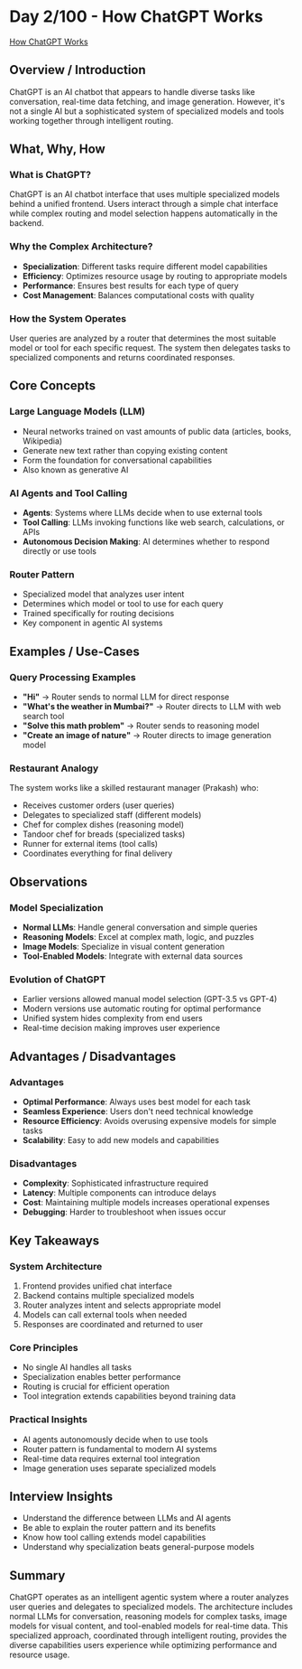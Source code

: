 # Day 2/100 - How ChatGPT Works

[How ChatGPT Works](https://www.tldraw.com/f/vSBHcDMKkhVVCzCmu5UQV?d=v-504.1024.1536.695.MkB9KCqVaZbUN5ohKBEru)


## Overview / Introduction
ChatGPT is an AI chatbot that appears to handle diverse tasks like conversation, real-time data fetching, and image generation. However, it's not a single AI but a sophisticated system of specialized models and tools working together through intelligent routing.

## What, Why, How

### What is ChatGPT?
ChatGPT is an AI chatbot interface that uses multiple specialized models behind a unified frontend. Users interact through a simple chat interface while complex routing and model selection happens automatically in the backend.

### Why the Complex Architecture?
- **Specialization**: Different tasks require different model capabilities
- **Efficiency**: Optimizes resource usage by routing to appropriate models
- **Performance**: Ensures best results for each type of query
- **Cost Management**: Balances computational costs with quality

### How the System Operates
User queries are analyzed by a router that determines the most suitable model or tool for each specific request. The system then delegates tasks to specialized components and returns coordinated responses.

## Core Concepts

### Large Language Models (LLM)
- Neural networks trained on vast amounts of public data (articles, books, Wikipedia)
- Generate new text rather than copying existing content
- Form the foundation for conversational capabilities
- Also known as generative AI

### AI Agents and Tool Calling
- **Agents**: Systems where LLMs decide when to use external tools
- **Tool Calling**: LLMs invoking functions like web search, calculations, or APIs
- **Autonomous Decision Making**: AI determines whether to respond directly or use tools

### Router Pattern
- Specialized model that analyzes user intent
- Determines which model or tool to use for each query
- Trained specifically for routing decisions
- Key component in agentic AI systems

## Examples / Use-Cases

### Query Processing Examples
- **"Hi"** → Router sends to normal LLM for direct response
- **"What's the weather in Mumbai?"** → Router directs to LLM with web search tool
- **"Solve this math problem"** → Router sends to reasoning model
- **"Create an image of nature"** → Router directs to image generation model

### Restaurant Analogy
The system works like a skilled restaurant manager (Prakash) who:
- Receives customer orders (user queries)
- Delegates to specialized staff (different models)
- Chef for complex dishes (reasoning model)
- Tandoor chef for breads (specialized tasks)
- Runner for external items (tool calls)
- Coordinates everything for final delivery

## Observations

### Model Specialization
- **Normal LLMs**: Handle general conversation and simple queries
- **Reasoning Models**: Excel at complex math, logic, and puzzles
- **Image Models**: Specialize in visual content generation
- **Tool-Enabled Models**: Integrate with external data sources

### Evolution of ChatGPT
- Earlier versions allowed manual model selection (GPT-3.5 vs GPT-4)
- Modern versions use automatic routing for optimal performance
- Unified system hides complexity from end users
- Real-time decision making improves user experience

## Advantages / Disadvantages

### Advantages
- **Optimal Performance**: Always uses best model for each task
- **Seamless Experience**: Users don't need technical knowledge
- **Resource Efficiency**: Avoids overusing expensive models for simple tasks
- **Scalability**: Easy to add new models and capabilities

### Disadvantages
- **Complexity**: Sophisticated infrastructure required
- **Latency**: Multiple components can introduce delays
- **Cost**: Maintaining multiple models increases operational expenses
- **Debugging**: Harder to troubleshoot when issues occur

## Key Takeaways

### System Architecture
1. Frontend provides unified chat interface
2. Backend contains multiple specialized models
3. Router analyzes intent and selects appropriate model
4. Models can call external tools when needed
5. Responses are coordinated and returned to user

### Core Principles
- No single AI handles all tasks
- Specialization enables better performance
- Routing is crucial for efficient operation
- Tool integration extends capabilities beyond training data

### Practical Insights
- AI agents autonomously decide when to use tools
- Router pattern is fundamental to modern AI systems
- Real-time data requires external tool integration
- Image generation uses separate specialized models

## Interview Insights
- Understand the difference between LLMs and AI agents
- Be able to explain the router pattern and its benefits
- Know how tool calling extends model capabilities
- Understand why specialization beats general-purpose models

## Summary
ChatGPT operates as an intelligent agentic system where a router analyzes user queries and delegates to specialized models. The architecture includes normal LLMs for conversation, reasoning models for complex tasks, image models for visual content, and tool-enabled models for real-time data. This specialized approach, coordinated through intelligent routing, provides the diverse capabilities users experience while optimizing performance and resource usage.
